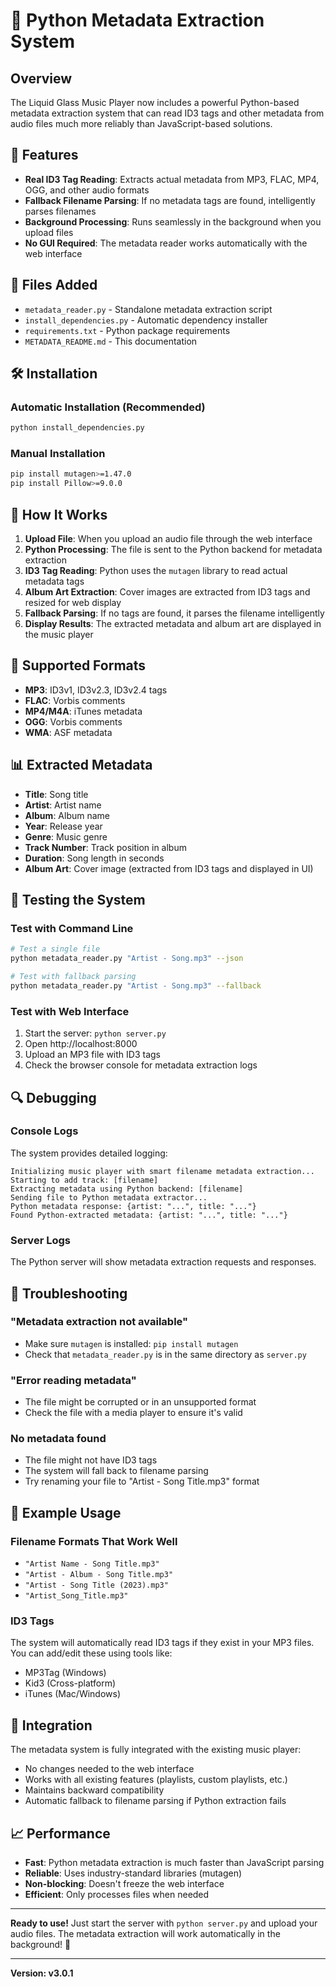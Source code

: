 # 🎵 Python Metadata Extraction System

## Overview

The Liquid Glass Music Player now includes a powerful Python-based metadata extraction system that can read ID3 tags and other metadata from audio files much more reliably than JavaScript-based solutions.

## 🚀 Features

- **Real ID3 Tag Reading**: Extracts actual metadata from MP3, FLAC, MP4, OGG, and other audio formats
- **Fallback Filename Parsing**: If no metadata tags are found, intelligently parses filenames
- **Background Processing**: Runs seamlessly in the background when you upload files
- **No GUI Required**: The metadata reader works automatically with the web interface

## 📁 Files Added

- `metadata_reader.py` - Standalone metadata extraction script
- `install_dependencies.py` - Automatic dependency installer
- `requirements.txt` - Python package requirements
- `METADATA_README.md` - This documentation

## 🛠️ Installation

### Automatic Installation (Recommended)
```bash
python install_dependencies.py
```

### Manual Installation
```bash
pip install mutagen>=1.47.0
pip install Pillow>=9.0.0
```

## 🎯 How It Works

1. **Upload File**: When you upload an audio file through the web interface
2. **Python Processing**: The file is sent to the Python backend for metadata extraction
3. **ID3 Tag Reading**: Python uses the `mutagen` library to read actual metadata tags
4. **Album Art Extraction**: Cover images are extracted from ID3 tags and resized for web display
5. **Fallback Parsing**: If no tags are found, it parses the filename intelligently
6. **Display Results**: The extracted metadata and album art are displayed in the music player

## 🔧 Supported Formats

- **MP3**: ID3v1, ID3v2.3, ID3v2.4 tags
- **FLAC**: Vorbis comments
- **MP4/M4A**: iTunes metadata
- **OGG**: Vorbis comments
- **WMA**: ASF metadata

## 📊 Extracted Metadata

- **Title**: Song title
- **Artist**: Artist name
- **Album**: Album name
- **Year**: Release year
- **Genre**: Music genre
- **Track Number**: Track position in album
- **Duration**: Song length in seconds
- **Album Art**: Cover image (extracted from ID3 tags and displayed in UI)

## 🧪 Testing the System

### Test with Command Line
```bash
# Test a single file
python metadata_reader.py "Artist - Song.mp3" --json

# Test with fallback parsing
python metadata_reader.py "Artist - Song.mp3" --fallback
```

### Test with Web Interface
1. Start the server: `python server.py`
2. Open http://localhost:8000
3. Upload an MP3 file with ID3 tags
4. Check the browser console for metadata extraction logs

## 🔍 Debugging

### Console Logs
The system provides detailed logging:
```
Initializing music player with smart filename metadata extraction...
Starting to add track: [filename]
Extracting metadata using Python backend: [filename]
Sending file to Python metadata extractor...
Python metadata response: {artist: "...", title: "..."}
Found Python-extracted metadata: {artist: "...", title: "..."}
```

### Server Logs
The Python server will show metadata extraction requests and responses.

## 🚨 Troubleshooting

### "Metadata extraction not available"
- Make sure `mutagen` is installed: `pip install mutagen`
- Check that `metadata_reader.py` is in the same directory as `server.py`

### "Error reading metadata"
- The file might be corrupted or in an unsupported format
- Check the file with a media player to ensure it's valid

### No metadata found
- The file might not have ID3 tags
- The system will fall back to filename parsing
- Try renaming your file to "Artist - Song Title.mp3" format

## 🎵 Example Usage

### Filename Formats That Work Well
- `"Artist Name - Song Title.mp3"`
- `"Artist - Album - Song Title.mp3"`
- `"Artist - Song Title (2023).mp3"`
- `"Artist_Song_Title.mp3"`

### ID3 Tags
The system will automatically read ID3 tags if they exist in your MP3 files. You can add/edit these using tools like:
- MP3Tag (Windows)
- Kid3 (Cross-platform)
- iTunes (Mac/Windows)

## 🔄 Integration

The metadata system is fully integrated with the existing music player:
- No changes needed to the web interface
- Works with all existing features (playlists, custom playlists, etc.)
- Maintains backward compatibility
- Automatic fallback to filename parsing if Python extraction fails

## 📈 Performance

- **Fast**: Python metadata extraction is much faster than JavaScript parsing
- **Reliable**: Uses industry-standard libraries (mutagen)
- **Non-blocking**: Doesn't freeze the web interface
- **Efficient**: Only processes files when needed

---

**Ready to use!** Just start the server with `python server.py` and upload your audio files. The metadata extraction will work automatically in the background! 🎉

---

**Version: v3.0.1**
